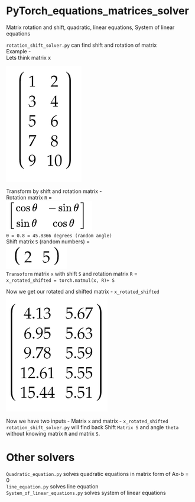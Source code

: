 # PyTorch_equations_matrices_solver
Matrix rotation and shift, quadratic, linear equations, System of linear equations<br/>

`rotation_shift_solver.py` can find shift and rotation of matrix<br/>
Example - <br/>
Lets think matrix x<br/>

![Matrix x](https://github.com/Samuel-Bachorik/PyTorch_equations_matrices_solver/blob/master/Images/Matrix%20x.PNG)<br/>

Transform by shift and rotation matrix - <br/>
Rotation matrix `R` =<br/>
![Matrix xR](https://github.com/Samuel-Bachorik/PyTorch_equations_matrices_solver/blob/master/Images/Rotation%20matrix.PNG)<br/>
`θ = 0.8 = 45.8366 degrees (random angle)`<br/>
Shift matrix `S` (random numbers) =<br/>
![Matrix S](https://github.com/Samuel-Bachorik/PyTorch_equations_matrices_solver/blob/master/Images/shift%20matrix.PNG)<br/>
`Transoform` matrix `x` with shift `S` and rotation matrix `R` =<br/>
`x_rotated_shifted = torch.matmul(x, R)+ S`<br/>

Now we get our rotated and shifted matrix - `x_rotated_shifted`<br/>
![Matrix rotated_shifted](https://github.com/Samuel-Bachorik/PyTorch_equations_matrices_solver/blob/master/Images/Matrix%20rotated%20shifted.PNG)<br/>

Now we have two inputs - Matrix `x` and matrix - `x_rotated_shifted`<br/>
`rotation_shift_solver.py` will find back Shift `Matrix S` and angle `theta` without knowing matrix `R` and matrix `S`. 

# Other solvers
`Quadratic_equation.py` solves quadratic equations in matrix form of Ax-b = 0<br/>
`line_equation.py` solves line equation<br/>
`System_of_linear_equations.py` solves system of linear equations<br/>


